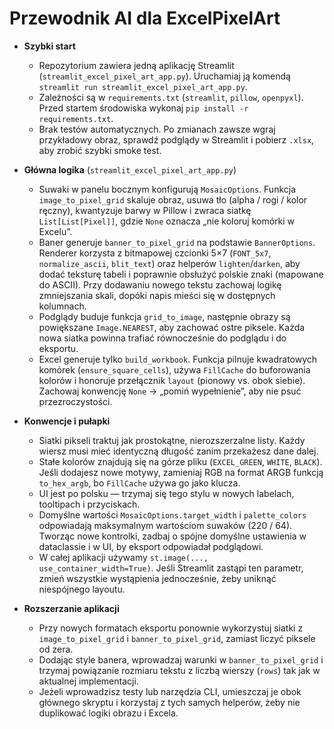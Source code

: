 # Przewodnik AI dla ExcelPixelArt

- **Szybki start**
  - Repozytorium zawiera jedną aplikację Streamlit (`streamlit_excel_pixel_art_app.py`). Uruchamiaj ją komendą `streamlit run streamlit_excel_pixel_art_app.py`.
  - Zależności są w `requirements.txt` (`streamlit`, `pillow`, `openpyxl`). Przed startem środowiska wykonaj `pip install -r requirements.txt`.
  - Brak testów automatycznych. Po zmianach zawsze wgraj przykładowy obraz, sprawdź podglądy w Streamlit i pobierz `.xlsx`, aby zrobić szybki smoke test.

- **Główna logika** (`streamlit_excel_pixel_art_app.py`)
  - Suwaki w panelu bocznym konfigurują `MosaicOptions`. Funkcja `image_to_pixel_grid` skaluje obraz, usuwa tło (alpha / rogi / kolor ręczny), kwantyzuje barwy w Pillow i zwraca siatkę `List[List[Pixel]]`, gdzie `None` oznacza „nie koloruj komórki w Excelu”.
  - Baner generuje `banner_to_pixel_grid` na podstawie `BannerOptions`. Renderer korzysta z bitmapowej czcionki 5×7 (`FONT_5x7`, `normalize_ascii`, `blit_text`) oraz helperów `lighten`/`darken`, aby dodać teksturę tabeli i poprawnie obsłużyć polskie znaki (mapowane do ASCII). Przy dodawaniu nowego tekstu zachowaj logikę zmniejszania skali, dopóki napis mieści się w dostępnych kolumnach.
  - Podglądy buduje funkcja `grid_to_image`, następnie obrazy są powiększane `Image.NEAREST`, aby zachować ostre piksele. Każda nowa siatka powinna trafiać równocześnie do podglądu i do eksportu.
  - Excel generuje tylko `build_workbook`. Funkcja pilnuje kwadratowych komórek (`ensure_square_cells`), używa `FillCache` do buforowania kolorów i honoruje przełącznik `layout` (pionowy vs. obok siebie). Zachowaj konwencję `None` → „pomiń wypełnienie”, aby nie psuć przezroczystości.

- **Konwencje i pułapki**
  - Siatki pikseli traktuj jak prostokątne, nierozszerzalne listy. Każdy wiersz musi mieć identyczną długość zanim przekażesz dane dalej.
  - Stałe kolorów znajdują się na górze pliku (`EXCEL_GREEN`, `WHITE`, `BLACK`). Jeśli dodajesz nowe motywy, zamieniaj RGB na format ARGB funkcją `to_hex_argb`, bo `FillCache` używa go jako klucza.
  - UI jest po polsku — trzymaj się tego stylu w nowych labelach, tooltipach i przyciskach.
  - Domyślne wartości `MosaicOptions.target_width` i `palette_colors` odpowiadają maksymalnym wartościom suwaków (220 / 64). Tworząc nowe kontrolki, zadbaj o spójne domyślne ustawienia w dataclassie i w UI, by eksport odpowiadał podglądowi.
  - W całej aplikacji używamy `st.image(..., use_container_width=True)`. Jeśli Streamlit zastąpi ten parametr, zmień wszystkie wystąpienia jednocześnie, żeby uniknąć niespójnego layoutu.

- **Rozszerzanie aplikacji**
  - Przy nowych formatach eksportu ponownie wykorzystuj siatki z `image_to_pixel_grid` i `banner_to_pixel_grid`, zamiast liczyć piksele od zera.
  - Dodając style banera, wprowadzaj warunki w `banner_to_pixel_grid` i trzymaj powiązanie rozmiaru tekstu z liczbą wierszy (`rows`) tak jak w aktualnej implementacji.
  - Jeżeli wprowadzisz testy lub narzędzia CLI, umieszczaj je obok głównego skryptu i korzystaj z tych samych helperów, żeby nie duplikować logiki obrazu i Excela.
